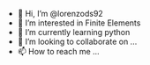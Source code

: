 - 👋 Hi, I’m @lorenzods92
- 👀 I’m interested in Finite Elements
- 🌱 I’m currently learning python
- 💞️ I’m looking to collaborate on ...
- 📫 How to reach me ...

<!---
lorenzods92/lorenzods92 is a ✨ special ✨ repository because its `README.md` (this file) appears on your GitHub profile.
You can click the Preview link to take a look at your changes.
--->
